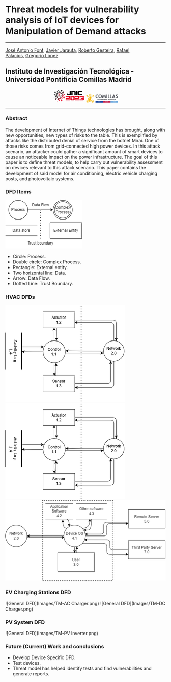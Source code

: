 # Threat models for vulnerability analysis of IoT devices for Manipulation of Demand attacks

---
[José Antonio Font](mailto:jafont@alu.comillas.edu), [Javier Jarauta](mailto:jjarauta@alu.comillas.edu), [Roberto Gesteira](rgesteira@comillas.edu), [Rafael Palacios](rafael.palacios@iit.comillas.edu), [Gregorio López](gllopez@comillas.edu)

Instituto de Investigación Tecnológica - Universidad Pontificia Comillas
Madrid
---


<p align="middle">
  <img src="/Images/Logo-JNIC-23.png" width="100" />
  <img src="/Images/Logo-Comillas.jpg" width="100" /> 
</p>

---
### Abstract

The development of Internet of Things technologies has brought,  along with new opportunities, new types of risks to the table. This is exemplified by attacks like the distributed denial of service from the botnet Mirai. One of those risks comes from grid-connected high power devices. In this attack scenario, an attacker could gather a significant amount of smart devices to cause an noticeable impact on the power infrastructure. The goal of this paper is to define threat models, to help carry out vulnerability assessment on devices relevant to this attack scenario. This paper contains the development of said model for air conditioning, electric vehicle charging posts, and photovoltaic systems.

### DFD Items

![DFD](Images/dfd.png)
- Circle: Process.
- Double circle: Complex Process.
- Rectangle: External entity.
- Two horizontal line: Data.
- Arrow: Data Flow.
- Dotted Line: Trust Boundary.

### HVAC DFDs

![General DFD](Images/dfd_hvac_02.png)
![Device DFD](Images/dfd_hvac_02.png)
![Interface DFD](Images/dfd_hvac_3.png)


### EV Charging Stations DFD

![General DFD](Images/TM-AC Charger.png)
![General DFD](Images/TM-DC Charger.png)

### PV System DFD

![General DFD](Images/TM-PV Inverter.png)

### Future (Current) Work and conclusions

- Develop Device Specific DFD.
- Test devices.
- Threat model has helped identify tests and find vulnerabilities and generate reports.

